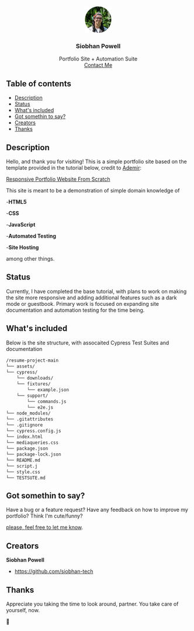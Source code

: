 <p align="center">
  <a href="https://siobhan.zip/">
    <img src="/assets/profile-pic.png" alt="Logo" width=72 height=72>
  </a>

  <h3 align="center">Siobhan Powell</h3>

  <p align="center">
    Portfolio Site + Automation Suite
    <br>
    <a href="mailto:mail@siobhan.zip">Contact Me</a>
  </p>
</p>


## Table of contents

- [Description](#description)
- [Status](#status)
- [What's included](#whats-included)
- [Got somethin to say?](#got-somethin-to-say)
- [Creators](#creators)
- [Thanks](#thanks)



## Description

Hello, and thank you for visiting! This is a simple portfolio site based on the template provided in the tutorial below, credit to [Ademir](https://github.com/Ade-mir):

[Responsive Portfolio Website From Scratch](https://www.youtube.com/watch?v=ldwlOzRvYOU)

This site is meant to be a demonstration of simple domain knowledge of

-**HTML5**

-**CSS**

-**JavaScript**

-**Automated Testing**

-**Site Hosting**

among other things.

## Status

Currently, I have completed the base tutorial, with plans to work on making the site more responsive and adding additional features such as a dark mode or guestbook. Primary work is focused on expanding site documentation and automation testing for the time being.

## What's included

Below is the site structure, with assocaited Cypress Test Suites and documentation

```text
/resume-project-main
└── assets/
└── cypress/
    └── downloads/
    └── fixtures/
        └── example.json
    └── support/
        └── commands.js
        └── e2e.js
└── node_modules/
└── .gitattributes
└── .gitignore
└── cypress.config.js
└── index.html
└── mediaqueries.css
└── package.json
└── package-lock.json
└── README.md
└── script.j
└── style.css
└── TESTSUTE.md
```

## Got somethin to say?

Have a bug or a feature request? Have any feedback on how to improve my portfolio? Think I'm cute/funny?

[please, feel free to let me know](mailto:mail@siobhan.zip).

## Creators

**Siobhan Powell**

- <https://github.com/siobhan-tech>

## Thanks

Appreciate you taking the time to look around, partner. You take care of yourself, now.

:metal: